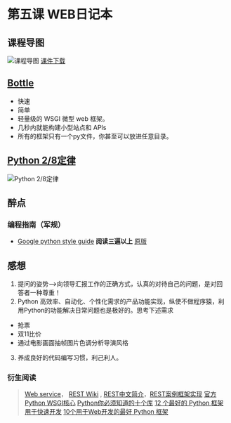# 第五课  WEB日记本

## 课程导图
![课程导图](http://i13.tietuku.com/b096277f2b2e5d68.png)
[课件下载](http://openmindclub.qiniucdn.com/res/tapes/omooc/omooc2py/151105_3wd4/OMOOC2py3wd4_web.pdf)




## [Bottle](http://bottlepy.org/docs/dev/)

+ 快速
+ 简单
+ 轻量级的 WSGI 微型 web 框架。
+ 几秒内就能构建小型站点和 APIs
+ 所有的框架只有一个py文件，你甚至可以放进任意目录。


## [Python 2/8定律](http://www.pythontab.com/statics/js/ueditor/php/upload1/20150422/14296978024588.png)

 ![Python 2/8定律](http://www.pythontab.com/statics/js/ueditor/php/upload1/20150422/14296978024588.png)





## 醉点
 
### 编程指南（军规）

+ [Google python style guide](http://zh-google-styleguide.readthedocs.org/en/latest/google-python-styleguide/) **阅读三遍以上**  [原版](http://google.github.io/styleguide/pyguide.html)



## 感想

1. 提问的姿势-->向领导汇报工作的正确方式，认真的对待自己的问题，是对回答者一种尊重！
2. Python 高效率、自动化、个性化需求的产品功能实现，纵使不做程序猿，利用Python的功能解决日常问题也是极好的。思考下述需求
 + 抢票
 + 双11比价
 + 通过电影画面抽帧图片色调分析导演风格
 
3. 养成良好的代码编写习惯，利己利人。




### 衍生阅读
>[Web service](https://en.wikipedia.org/wiki/Web_service?cm_mc_uid=28826105043914467360895&cm_mc_sid_50200000=1446736089)， [REST Wiki](https://en.wikipedia.org/wiki/Representational_state_transfer) , [REST中文简介](http://www.cnblogs.com/shanyou/archive/2012/05/12/2496959.html)，[REST案例框架实现](http://blog.csdn.net/maoxiang/article/details/4551434)
> [官方Python WSGI核心](https://www.python.org/dev/peps/pep-0333/)
>[Python你必须知道的十个库](http://www.open-open.com/news/view/ba474d)
>[12 个最好的 Python 框架用于快速开发](http://www.open-open.com/news/view/774e1f)
>[10个用于Web开发的最好 Python 框架](http://www.open-open.com/news/view/f2eefa)

